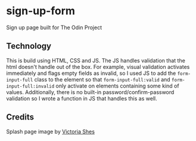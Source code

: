 # sign-up-form
Sign up page built for The Odin Project

## Technology
This is build using HTML, CSS and JS. The JS handles validation that the html doesn't handle out of the box. For example, visual validation activates immediately and flags empty fields as invalid, so I used JS to add the `form-input-full` class to the element so that `form-input-full:valid` and `form-input-full:invalid` only activate on elements containing some kind of values. Additionally, there is no built-in password/confirm-password validation so I wrote a function in JS that handles this as well. 

## Credits
Splash page image by [Victoria Shes](https://unsplash.com/photos/UC0HZdUitWY)